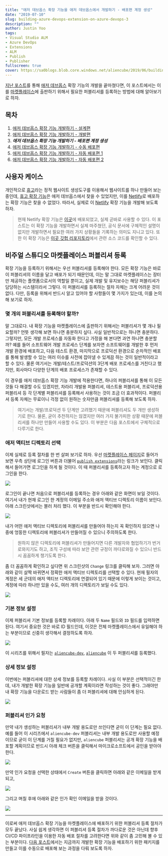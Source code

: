 ```yaml
---
title: "애저 데브옵스 확장 기능을 애저 데브옵스에서 개발하기 - 배포편 계정 생성"
date: "2019-07-10"
slug: building-azure-devops-extension-on-azure-devops-3
description: ""
author: Justin Yoo
tags:
- Visual Studio ALM
- Azure DevOps
- Extensions
- ALM
- Publish
- Publisher
fullscreen: true
cover: https://sa0blogs.blob.core.windows.net/aliencube/2019/06/building-azure-devops-extension-on-azure-devops.png
---
```


[지난 포스트](https://blog.aliencube.org/ko/2019/07/03/building-azure-devops-extension-on-azure-devops-2/)를 통해 [애저 데브옵스](https://azure.microsoft.com/ko-kr/services/devops/) 확장 기능의 개발을 끝마쳤다면, 이 포스트에서는 이를 [마켓플레이스](https://marketplace.visualstudio.com/azuredevops)에 출판하기 위해서 필요한 퍼블리셔를 등록하는 방법에 대해 알아보기로 하자.

## 목차

1. [애저 데브옵스 확장 기능 개발하기 - 설계편](https://blog.aliencube.org/ko/2019/06/26/building-azure-devops-extension-on-azure-devops-1/)
2. [애저 데브옵스 확장 기능 개발하기 - 개발편](https://blog.aliencube.org/ko/2019/07/03/building-azure-devops-extension-on-azure-devops-2/)
3. **_애저 데브옵스 확장 기능 개발하기 - 배포편 계정 생성_**
4. [애저 데브옵스 확장 기능 개발하기 - 수동 배포편](https://blog.aliencube.org/ko/2019/07/17/building-azure-devops-extension-on-azure-devops-4/)
5. [애저 데브옵스 확장 기능 개발하기 - 자동 배포편 1](https://blog.aliencube.org/ko/2019/07/24/building-azure-devops-extension-on-azure-devops-5/)
6. [애저 데브옵스 확장 기능 개발하기 - 자동 배포편 2](https://blog.aliencube.org/ko/2019/07/31/building-azure-devops-extension-on-azure-devops-6/)

## 사용자 케이스

개인적으로 [휴고](https://gohugo.io/)라는 정적 웹사이트 생성도구를 이용해서 웹사이트를 하나 만들어 보는 중인데, [휴고 확장 기능](https://marketplace.visualstudio.com/items?itemName=giuliovdev.hugo-extension)은 애저 데브옵스에서 찾을 수 있었지만, 이를 [Netlify](https://netlify.com)로 배포하는 확장 기능은 찾을 수 없었다. 따라서, 실제로 이 [Netlify](https://netlify.com) 확장 기능을 개발해 보도록 하자.

> 현재 Netlify 확장 기능은 [이곳](https://marketplace.visualstudio.com/items?itemName=aliencube.netlify-cli-extensions)에 배포되었고, 실제 곧바로 사용할 수 있다. 이 포스트는 이 확장 기능을 개발하면서 실제 마주쳤던, 공식 문서에 구체적인 설명이 없지만 개발하면서 필요한 여러 가지 상황들을 기록하는 의미도 지니고 있다. 또한 이 확장 기능은 [이곳 깃헙 리포지토리](https://github.com/aliencube/AzureDevOps.Extensions)에서 관련 소스 코드를 확인할 수 있다.

## 비주얼 스튜디오 마켓플레이스 퍼블리셔 등록

확장 기능을 등록하기 위해서는 우선 퍼블리셔를 등록해야 한다. 모든 확장 기능은 바로 이 퍼블리셔의 이름을 달고 배포가 되기 때문인데, 이는 말 그대로 마켓플레이스는 장터만 제공하는 플랫폼으로서의 역할일 뿐이고, 실제 개발 및 유지보수는 해당 퍼블리셔가 담당하는 시스템이라서 그렇다. 이 퍼블리셔를 등록하는 절차 자체는 크게 어려운 것이 없다. 다만, 등록을 위해서 반드시 알고 있어야 할 사항들이 몇 가지가 있는데, 이를 논의해 보기로 하자.

### 몇 개의 퍼블리셔를 등록해야 할까?

말 그대로다. 내 확장 기능을 마켓플레이스에 출판하기 위해서는 퍼블리셔가 몇 개나 필요할까? 언뜻 생각해 보면 하나면 충분하지 싶다. 사실 일반적으로는 하나면 충분하다. 그렇지만, 모든 개발 프로세스를 자동화 한다고 가정을 해 본다면 과연 하나면 충분할까? 예를 들어 소프트웨어 개발 프로세스 단계를 보자면 소프트웨어를 개발한 후 먼저 개발 환경에 배포하고, 다음 테스트 환경, 마지막으로 프로덕션 환경으로 순차적인 배포를 통해 발생할 수 있는 여러 이슈를 사전에 잡아낼 수 있게끔 하는 것이 일반적이라고 할 수 있다. 물론 여기서는 개발/테스트/프로덕션의 3단계 배포 프로세스를 거친다고 했지만, 회사마다 다양한 단계의 배포 프로세스가 존재할 수 있다.

이 경우를 애저 데브옵스 확장 기능 개발에 적용한다면, 하나의 퍼블리셔를 통해 이 모든 것들 다 해결할 수도 있겠지만, 차라리 개발용 퍼블리셔, 테스트용 퍼블리셔, 프로덕션용 퍼블리셔 등 각 단계별 퍼블리셔를 등록해서 사용하는 것이 조금 더 효과적이다. 퍼블리셔 등록 자체는 무료이니 걱정 없이 원하는 숫자만큼 퍼블리셔를 등록해 보도록 하자.

> 여기서는 개발/프로덕션 두 단계만 고려했기 때문에 퍼블리셔도 두 개만 생성하기로 한다. 물론, 굳이 추천하지는 않겠지만 여러 가지 불가피한 상황 때문에 퍼블리셔를 하나만 만들어 사용할 수도 있다. 이 부분은 다음 포스트에서 구체적으로 다루기로 한다.

### 애저 액티브 디렉토리 선택

이제 실제로 등록 절차를 한 번 살펴 보기로 하자. 우선 [마켓플레이스 페이지](https://marketplace.visualstudio.com/azuredevops)로 들어가 보면 우측 상단에 로그인 버튼과 더불어 [`publish extensions`](https://marketplace.visualstudio.com/manage)라는 링크가 보인다. 클릭해서 들어가면 로그인을 하게 될 것이다. 이 때 퍼블리셔를 등록하고자 하는 계정으로 로그인을 한다.

![](https://sa0blogs.blob.core.windows.net/aliencube/2019/06/building-azure-devops-extension-on-azure-devops-3-01.png)

로그인이 끝나면 처음으로 퍼블리셔를 등록하는 경우 아래와 같은 화면이 보일 것이다. 여기서 내가 현재 로그인 한 계정의 이메일 주소와 애저 액티브 디렉토리 이름이 보인다. 아래 스크린샷에서는 블러 처리 했다. 이 부분을 반드시 확인해야 한다.

![](https://sa0blogs.blob.core.windows.net/aliencube/2019/06/building-azure-devops-extension-on-azure-devops-3-02.png)

내가 어떤 애저 액티브 디렉토리에 퍼블리셔를 만들어야 하는지 꼭 확인하지 않으면 나중에 엉뚱한 디렉토리에 퍼블리셔가 만들어질 수 있으니 주의하도록 한다.

> 원하지 않은 디렉토리에 퍼블리셔가 만들어지면 다른 개발자와 협업하기가 번거로와지기도 하고, 조직 구성에 따라 보안 관련 규정이 까다로와질 수 있으니 반드시 꼼꼼하게 챙기도록 한다.

좀 더 꼼꼼하게 확인하고 싶다면 위 스크린샷의 `Change` 링크를 클릭해 보자. 그러면 아래와 같이 살짝 바뀌면서 정확한 애저 액티브 디렉토리를 선택할 수 있다. 현재 필자의 계정은 세 군데의 애저 액티브 디렉토리에 연결되어 있기 때문에 이렇게 보이는 것이고, 계정에 따라 하나만 있을 수도, 여러 개의 디렉토리가 보일 수도 있다.

![](https://sa0blogs.blob.core.windows.net/aliencube/2019/06/building-azure-devops-extension-on-azure-devops-3-03.png)

### 기본 정보 설정

이제 퍼블리셔 기본 정보를 등록할 차례이다. 아래 두 `Name` 필드와 `ID` 필드를 입력하면 된다. 여기서 중요한 것은 바로 ID 필드인데, 이것은 전체 마켓플레이스에서 유일해야 하는 부분이므로 신중히 생각해서 결정하도록 하자.

![](https://sa0blogs.blob.core.windows.net/aliencube/2019/06/building-azure-devops-extension-on-azure-devops-3-04.png)

이 시리즈를 위해서 필자는 [`aliencube-dev`](https://marketplace.visualstudio.com/publishers/aliencube-dev), [`aliencube`](https://marketplace.visualstudio.com/publishers/aliencube) 이 두 퍼블리셔를 등록했다.

### 상세 정보 설정

이번에는 퍼블리셔에 대한 상세 정보를 등록할 차례이다. 사실 이 부분은 선택적이긴 한데, 내가 개발한 확장 기능을 일반에 공개할 계획이라면 작성하는 것이 좋다. 그래야만 내 확장 기능을 다운로드 받는 사람들이 좀 더 퍼블리셔에 대해 안심하게 된다.

![](https://sa0blogs.blob.core.windows.net/aliencube/2019/06/building-azure-devops-extension-on-azure-devops-3-05.png)

### 퍼블리셔 인가 요청

만약 내가 생성하는 퍼블리셔가 내부 개발 용도로만 쓰인다면 굳이 이 단계는 필요 없다. 예를 들어 이 시리즈에서 `aliencube-dev` 퍼블리셔는 내부 개발 용도로만 사용할 예정이므로 굳이 이 단계를 거칠 필요가 없지만, `aliencube` 퍼블리셔는 공개 확장 기능을 배포할 계획이므로 반드시 아래 체크 버튼을 클릭해서 마이크로소프트에서 공인을 받아야 한다.

![](https://sa0blogs.blob.core.windows.net/aliencube/2019/06/building-azure-devops-extension-on-azure-devops-3-06.png)

만약 인가 요청을 선택한 상태에서 `Create` 버튼을 클릭하면 아래와 같은 이메일을 받게 되고,

![](https://sa0blogs.blob.core.windows.net/aliencube/2019/06/building-azure-devops-extension-on-azure-devops-3-07.png)

그리고 며칠 후에 아래와 같은 인가 확인 이메일을 받을 것이다.

![](https://sa0blogs.blob.core.windows.net/aliencube/2019/06/building-azure-devops-extension-on-azure-devops-3-08.png)

* * *

이로써 애저 데브옵스 확장 기능을 마켓플레이스에 배포하기 위한 퍼블리셔 등록 절차가 모두 끝났다. 사실 쉽게 생각하면 이 퍼블리셔 등록 절차가 까다로운 것은 아닌데 향후 CI/CD 파이프라인을 이용한 자동 배포 절차를 고려한다면 위와 같이 좀 고민해 볼 수 있는 부분이다. [다음 포스트](https://blog.aliencube.org/ko/2019/07/17/building-azure-devops-extension-on-azure-devops-4/)에서는 지금까지 개발한 확장 기능을 배포하기 위한 패키지를 만들고 이를 수동으로 배포해 보는 과정을 다뤄 보도록 하자.
